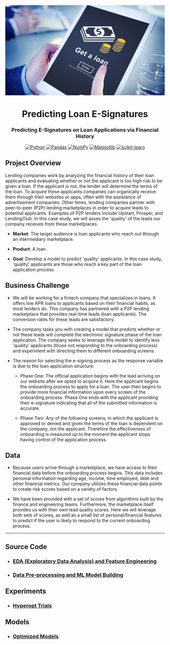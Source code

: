 <div align="center">

  <img src="../images/loan-onboarding.jpeg" width="550" alt="Directing"/>

# Predicting Loan E-Signatures

### Predicting E-Signatures on Loan Applications via Financial History

[![Python](https://img.shields.io/badge/python-black?style=for-the-badge&logo=python)](https://www.python.org/)
[![Pandas](https://img.shields.io/badge/pandas-%23150458.svg?style=for-the-badge&logo=pandas&logoColor=white)](https://pandas.pydata.org/docs/getting_started/index.html)
[![NumPy](https://img.shields.io/badge/numpy-%23013243.svg?style=for-the-badge&logo=numpy&logoColor=white)](https://numpy.org/doc/stable/)
[![Matplotlib](https://img.shields.io/badge/Matplotlib-%23ffffff.svg?style=for-the-badge&logo=Matplotlib&logoColor=black)](https://matplotlib.org/)
[![scikit-learn](https://img.shields.io/badge/scikit--learn-%23F7931E.svg?style=for-the-badge&logo=scikit-learn&logoColor=white)](https://scikit-learn.org/stable/)

</div>

## Project Overview

Lending companies work by analyzing the financial history of their loan applicants and evaluating whether or not the applicant is too high risk to be given a loan. If the applicant is not, the lender will determine the terms of the loan. To acquire these applicants companies can organically receive them through their websites or apps, often with the assistance of advertisement companies. Other times, lending companies partner with peer-to-peer (P2P) lending marketplaces in order to acquire leads to potential applicants. Examples of P2P lenders include Upstart, Prosper, and LendingClub. In this case study, we will asses the 'quality' of the leads our company receives from these marketplaces.

- **Market**: The target audience is loan applicants who reach out through an intermediary marketplace.

- **Product**: A loan.

- **Goal**: Develop a model to predict 'quality' applicants. In this case study, 'quality' applicants are those who reach a key part of the loan application process.

## Business Challenge

- We will be working for a fintech company that specializes in loans. It offers low APR loans to applicants based on their financial habits, as most lenders do. This company has partnered with a P2P lending marketplace that provides real-time leads (loan applicants). The conversion rates for these leads are satisfactory.

- The company tasks you with creating a model that predicts whether or not these leads will complete the electronic signature phase of the loan application. The company seeks to leverage this model to identify less 'quality' applicants (those not responding to the onboarding process) and experiment with directing them to different onboarding screens.

- The reason for selecting the e-signing process as the response variable is due to the loan application structure:

  - Phase One: The official application begins with the lead arriving on our website after we opted to acquire it. Here the applicant begins the onboarding process to apply for a loan. The user then begins to provide more financial information upon every screen of the onboarding process. Phase One ends with the applicant providing their e-signature indicating that all of the submitted information is accurate.

  - Phase Two: Any of the following screens, in which the applicant is approved or denied and given the terms of the loan is dependent on the company, not the applicant. Therefore the effectiveness of onboarding is measured up to the moment the applicant stops having control of the application process.

## Data

- Because users arrive through a marketplace, we have access to their financial data before the onboarding process begins. This data includes personal information regarding age, income, time employed, debt and other financial metrics. Our company utilizes these financial data points to create risk scores based on a variety of factors.

- We have been provided with a set of scores from algorithms built by the finance and engineering teams. Furthermore, the marketplace itself provides us with their own lead quality scores. Here we will leverage both sets of scores, as well as a small list of personal/financial features to predict if the user is likely to respond to the current onboarding process.

---

## Source Code

- ### [EDA (Exploratory Data Analysis) and Feature Engineering](./notebooks/predicting-loan-signatures_eda.ipynb)

- ### [Data Pre-processing and ML Model Building](notebooks/predicting-loan-signatures_model.ipynb)

## Experiments

- ### [Hyperopt Trials](./experiments/README.md)

## Models

- ### [Optimized Models](./models/README.md)